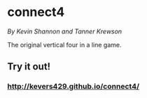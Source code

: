 connect4
======
*By Kevin Shannon and Tanner Krewson*  

The original vertical four in a line game.

Try it out!
------

### http://kevers429.github.io/connect4/
